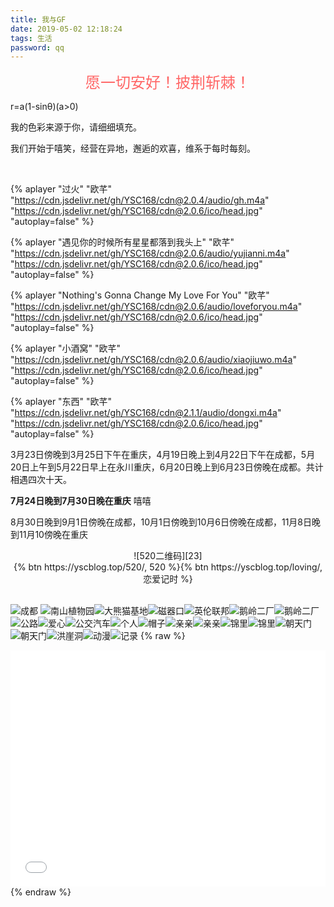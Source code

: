 ```yaml
---
title: 我与GF
date: 2019-05-02 12:18:24
tags: 生活
password: qq
---
```

<p align="center"><font color="#ff6666"  size="+2">愿一切安好！披荆斩棘！</font></p>
<!--more-->
r=a(1-sinθ)(a>0)

我的色彩来源于你，请细细填充。

我们开始于嘻笑，经营在异地，邂逅的欢喜，维系于每时每刻。

<br>

{% aplayer "过火" "欧芊" "https://cdn.jsdelivr.net/gh/YSC168/cdn@2.0.4/audio/gh.m4a"  "https://cdn.jsdelivr.net/gh/YSC168/cdn@2.0.6/ico/head.jpg" "autoplay=false" %}

{% aplayer "遇见你的时候所有星星都落到我头上" "欧芊" "https://cdn.jsdelivr.net/gh/YSC168/cdn@2.0.6/audio/yujianni.m4a"  "https://cdn.jsdelivr.net/gh/YSC168/cdn@2.0.6/ico/head.jpg" "autoplay=false" %}

{% aplayer "Nothing's Gonna Change My Love For You" "欧芊" "https://cdn.jsdelivr.net/gh/YSC168/cdn@2.0.6/audio/loveforyou.m4a"  "https://cdn.jsdelivr.net/gh/YSC168/cdn@2.0.6/ico/head.jpg" "autoplay=false" %}

{% aplayer "小酒窝" "欧芊" "https://cdn.jsdelivr.net/gh/YSC168/cdn@2.0.6/audio/xiaojiuwo.m4a"  "https://cdn.jsdelivr.net/gh/YSC168/cdn@2.0.6/ico/head.jpg" "autoplay=false" %}

{% aplayer "东西" "欧芊" "https://cdn.jsdelivr.net/gh/YSC168/cdn@2.1.1/audio/dongxi.m4a"  "https://cdn.jsdelivr.net/gh/YSC168/cdn@2.0.6/ico/head.jpg" "autoplay=false" %}


3月23日傍晚到3月25日下午在重庆，4月19日晚上到4月22日下午在成都，5月20日上午到5月22日早上在永川重庆，6月20日晚上到6月23日傍晚在成都。共计相遇四次十天。

**7月24日晚到7月30日晚在重庆** 嘻嘻

8月30日晚到9月1日傍晚在成都，10月1日傍晚到10月6日傍晚在成都，11月8日晚到11月10傍晚在重庆

<center>![520二维码][23]</center>

<center>{% btn https://yscblog.top/520/, 520 %}{% btn https://yscblog.top/loving/, 恋爱记时 %}</center>

<br>

![成都][1] ![南山植物园][2]![大熊猫基地][3]![磁器口][4]![英伦联邦][6]![鹅岭二厂][9]![鹅岭二厂][10]![公路][11]![爱心][12]![公交汽车][13]![个人][14]![帽子][15]![亲亲][16]![亲亲][17]![锦里][18]![锦里][19]![朝天门][20]![朝天门][21]![洪崖洞][22]![动漫][5]![记录][8]
{% raw %}
<div style="position: relative; width: 100%; height: 0; padding-bottom: 75%;"><iframe src="//player.bilibili.com/player.html?aid=17148321&cid=28016249&page=1" scrolling="no" border="0" frameborder="no" framespacing="0" allowfullscreen="true" style="position: absolute; width: 100%; height: 100%; left: 0; top: 0;"></iframe></div>
{% endraw %}



[1]: https://cdn.jsdelivr.net/gh/YSC168/cdn@4.0/images/pic1.jpg
[2]: https://cdn.jsdelivr.net/gh/YSC168/cdn@4.0/images/pic2.jpg
[3]: https://cdn.jsdelivr.net/gh/YSC168/cdn@4.0/images/pic3.jpg
[4]: https://cdn.jsdelivr.net/gh/YSC168/cdn@4.0/images/pic4.jpg
[5]: https://cdn.jsdelivr.net/gh/YSC168/cdn@4.0/images/pic5.jpg
[6]: https://cdn.jsdelivr.net/gh/YSC168/cdn@4.0/images/pic6.jpg

[8]: https://cdn.jsdelivr.net/gh/YSC168/cdn@5.0/images/pic7.jpg
[9]: https://cdn.jsdelivr.net/gh/YSC168/cdn@2.0.1/images/pic8.jpg
[10]: https://cdn.jsdelivr.net/gh/YSC168/cdn@2.0.2/pic9.jpg
[11]: https://cdn.jsdelivr.net/gh/YSC168/cdn@2.0.2/pic10.jpg
[12]: https://cdn.jsdelivr.net/gh/YSC168/cdn@2.0.2/pic11.jpg
[13]: https://cdn.jsdelivr.net/gh/YSC168/cdn@2.0.2/pic12.jpg
[14]: https://cdn.jsdelivr.net/gh/YSC168/cdn@2.0.2/pic13.jpg
[15]: https://cdn.jsdelivr.net/gh/YSC168/cdn@2.0.2/pic14.jpg
[16]: https://cdn.jsdelivr.net/gh/YSC168/cdn@2.0.2/images/pic9.jpg
[17]: https://cdn.jsdelivr.net/gh/YSC168/cdn@2.0.2/images/pic10.jpg
[18]: https://cdn.jsdelivr.net/gh/YSC168/cdn@2.0.5/images/pic11.jpg
[19]: https://cdn.jsdelivr.net/gh/YSC168/cdn@2.0.5/images/pic12.jpg
[20]: https://cdn.jsdelivr.net/gh/YSC168/cdn@2.0.5/images/pic13.jpg
[21]: https://cdn.jsdelivr.net/gh/YSC168/cdn@2.0.5/images/pic14.jpg
[22]: https://cdn.jsdelivr.net/gh/YSC168/cdn@2.0.5/images/pic15.jpg
[23]: https://cdn.jsdelivr.net/gh/YSC168/cdn@2.0.5/ico/520.png